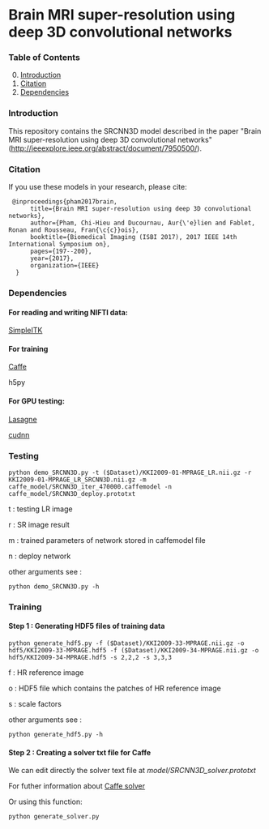 # Brain MRI super-resolution using deep 3D convolutional networks

### Table of Contents

0. [Introduction](#introduction)
0. [Citation](#citation)
0. [Dependencies](#dependencies)

### Introduction
This repository contains the SRCNN3D model described in the paper "Brain MRI super-resolution using deep 3D convolutional networks" (http://ieeexplore.ieee.org/abstract/document/7950500/).

### Citation

If you use these models in your research, please cite:
```
 @inproceedings{pham2017brain,
      title={Brain MRI super-resolution using deep 3D convolutional networks},
      author={Pham, Chi-Hieu and Ducournau, Aur{\'e}lien and Fablet, Ronan and Rousseau, Fran{\c{c}}ois},
      booktitle={Biomedical Imaging (ISBI 2017), 2017 IEEE 14th International Symposium on},
      pages={197--200},
      year={2017},
      organization={IEEE}
  }
```
### Dependencies

#### For reading and writing NIFTI data:
[SimpleITK](https://itk.org/Wiki/SimpleITK/GettingStarted)

#### For training
[Caffe](https://github.com/BVLC/caffe/)

h5py
#### For GPU testing:
[Lasagne](https://lasagne.readthedocs.io/en/latest/)

[cudnn](https://developer.nvidia.com/cudnn)

### Testing

```
python demo_SRCNN3D.py -t ($Dataset)/KKI2009-01-MPRAGE_LR.nii.gz -r KKI2009-01-MPRAGE_LR_SRCNN3D.nii.gz -m caffe_model/SRCNN3D_iter_470000.caffemodel -n caffe_model/SRCNN3D_deploy.prototxt
```
t : testing LR image

r : SR image result

m : trained parameters of network stored in caffemodel file

n : deploy network

other arguments see : 
```
python demo_SRCNN3D.py -h
```

### Training
#### Step 1 : Generating HDF5 files of training data
```
python generate_hdf5.py -f ($Dataset)/KKI2009-33-MPRAGE.nii.gz -o hdf5/KKI2009-33-MPRAGE.hdf5 -f ($Dataset)/KKI2009-34-MPRAGE.nii.gz -o hdf5/KKI2009-34-MPRAGE.hdf5 -s 2,2,2 -s 3,3,3
```
f : HR reference image

o : HDF5 file which contains the patches of HR reference image

s : scale factors

other arguments see : 
```
python generate_hdf5.py -h
```

#### Step 2 : Creating a solver txt file for Caffe
We can edit directly the solver text file at *model/SRCNN3D_solver.prototxt*

For futher information about [Caffe solver](http://caffe.berkeleyvision.org/tutorial/solver.html)

Or using this function:
```
python generate_solver.py 
```
